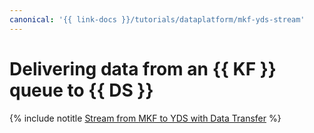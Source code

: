 ```yaml
---
canonical: '{{ link-docs }}/tutorials/dataplatform/mkf-yds-stream'
---
```


# Delivering data from an {{ KF }} queue to {{ DS }}

{% include notitle [Stream from MKF to YDS with Data Transfer](../../_tutorials/dataplatform/data-transfer-mkf-yds.md) %}
